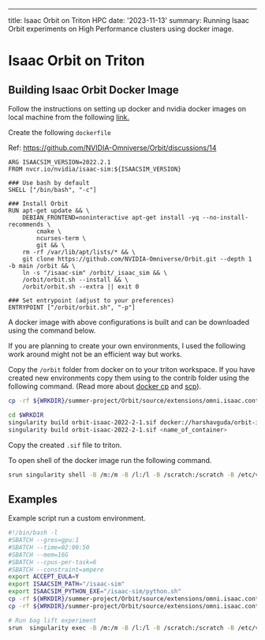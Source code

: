 ---
title: Isaac Orbit on Triton HPC
date: '2023-11-13'
summary: Running Isaac Orbit experiments on High Performance clusters using docker image.


# Isaac Orbit on Triton

## Building Isaac Orbit Docker Image

Follow the instructions on setting up docker and nvidia docker images on local machine from the following [link.](https://docs.omniverse.nvidia.com/isaacsim/latest/install_container.html)

Create the following `dockerfile` 

Ref: https://github.com/NVIDIA-Omniverse/Orbit/discussions/14

```docker
ARG ISAACSIM_VERSION=2022.2.1
FROM nvcr.io/nvidia/isaac-sim:${ISAACSIM_VERSION}

### Use bash by default
SHELL ["/bin/bash", "-c"]

### Install Orbit
RUN apt-get update && \
    DEBIAN_FRONTEND=noninteractive apt-get install -yq --no-install-recommends \
        cmake \
        ncurses-term \
        git && \
    rm -rf /var/lib/apt/lists/* && \
    git clone https://github.com/NVIDIA-Omniverse/Orbit.git --depth 1 -b main /orbit && \
    ln -s "/isaac-sim" /orbit/_isaac_sim && \
    /orbit/orbit.sh --install && \
    /orbit/orbit.sh --extra || exit 0

### Set entrypoint (adjust to your preferences)
ENTRYPOINT ["/orbit/orbit.sh", "-p"]
```

A docker image with above configurations is built and can be downloaded using the command below.

If you are planning to create your own environments, I used the following work around might not be an efficient way but works.

Copy the `/orbit` folder from docker on to your triton workspace. If you have created new environments copy them using to the contrib folder using the following command. (Read more about [docker cp](https://docs.docker.com/engine/reference/commandline/cp/) and [scp](https://linuxize.com/post/how-to-use-scp-command-to-securely-transfer-files/?utm_content=cmp-true)).

```bash
cp -rf ${WRKDIR}/summer-project/Orbit/source/extensions/omni.isaac.contrib_envs/omni/isaac/contrib_envs/<env_folder_name> ${WRKDIR}/orbit/source/extensions/omni.isaac.contrib_envs/omni/isaac/contrib_envs/
```

```bash
cd $WRKDIR
singularity build orbit-isaac-2022-2-1.sif docker://harshavguda/orbit-isaacsim:2022.2.1
singularity build orbit-isaac-2022-2-1.sif <name_of_container>

```

Copy the created `.sif` file to triton.

To open shell of the docker image run the following command. 

```bash
srun singularity shell -B /m:/m -B /l:/l -B /scratch:/scratch -B /etc/vulkan/icd.d/nvidia_icd.json -B /etc/vulkan/implicit_layer.d/nvidia_layers.json -B /usr/share/glvnd/egl_vendor.d/10_nvidia.json -B ${WRKDIR}/isaac-sim/kit/cache/Kit:/isaac-sim/kit/cache/Kit,${WRKDIR}/isaac-sim/cache/ov:/isaac-sim/cache/ov,${WRKDIR}/isaac-sim/cache/pip:/isaac-sim/cache/pip,${WRKDIR}/isaac-sim/cache/glcache:/isaac-sim/cache/glcache,${WRKDIR}/isaac-sim/cache/computecache:/isaac-sim/cache/computecache,${WRKDIR}/isaac-sim/logs:/isaac-sim/logs,${WRKDIR}/isaac-sim/data:/isaac-sim/data,${WRKDIR}/isaac-sim/documents:/isaac-sim/documents --nv ${WRKDIR}/orbit-isaac-2022-2-1.sif
```

## Examples

Example script run a custom environment.

```bash
#!/bin/bash -l
#SBATCH --gres=gpu:1
#SBATCH --time=02:00:50
#SBATCH --mem=16G
#SBATCH --cpus-per-task=6
#SBATCH --constraint=ampere
export ACCEPT_EULA=Y
export ISAACSIM_PATH="/isaac-sim"
export ISAACSIM_PYTHON_EXE="/isaac-sim/python.sh"
cp -rf ${WRKDIR}/summer-project/Orbit/source/extensions/omni.isaac.contrib_envs/omni/isaac/contrib_envs/bagmanipulation/ ${WRKDIR}/orbit/source/extensions/omni.isaac.contrib_envs/omni/isaac/contrib_envs/
cp -rf ${WRKDIR}/summer-project/Orbit/source/extensions/omni.isaac.contrib_envs/omni/isaac/contrib_envs/bagopening/ ${WRKDIR}/orbit/source/extensions/omni.isaac.contrib_envs/omni/isaac/contrib_envs/

# Run bag lift experiment
srun  singularity exec -B /m:/m -B /l:/l -B /scratch:/scratch -B /etc/vulkan/icd.d/nvidia_icd.json -B /etc/vulkan/implicit_layer.d/nvidia_layers.json -B /usr/share/glvnd/egl_vendor.d/10_nvidia.json -B /scratch/work/gudah1/isaac-sim/kit/cache/Kit:/isaac-sim/kit/cache/Kit,/scratch/work/gudah1/isaac-sim/cache/ov:/isaac-sim/cache/ov,/scratch/work/gudah1/isaac-sim/cache/pip:/isaac-sim/cache/pip,/scratch/work/gudah1/isaac-sim/cache/glcache:/isaac-sim/cache/glcache,/scratch/work/gudah1/isaac-sim/cache/computecache:/isaac-sim/cache/computecache,/scratch/work/gudah1/isaac-sim/logs:/isaac-sim/logs,/scratch/work/gudah1/isaac-sim/data:/isaac-sim/data,/scratch/work/gudah1/isaac-sim/documents:/isaac-sim/documents --nv ${WRKDIR}/orbit-isaac-2022-2-1.sif <exec_command>
```
